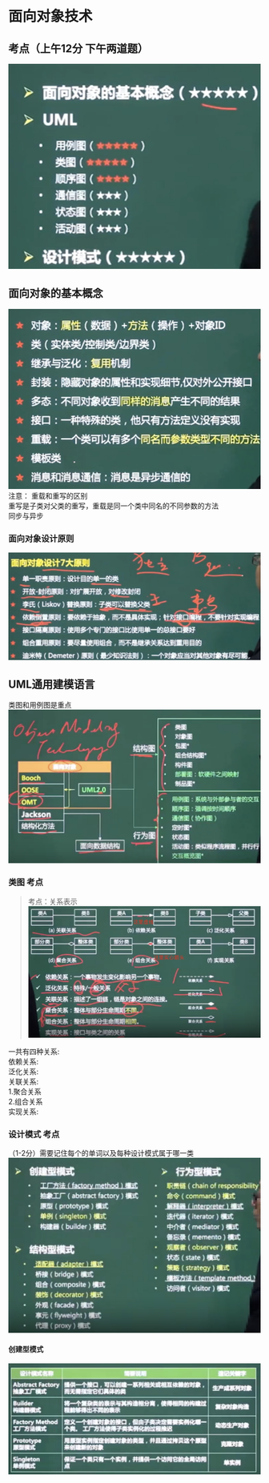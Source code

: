 # 面向对象技术
## 考点（上午12分 下午两道题）
![面向对象技术](https://raw.githubusercontent.com/programmerIm/MyPictures/main/images/20220323212314.png)

## 面向对象的基本概念
![面向对象的基本概念](https://raw.githubusercontent.com/programmerIm/MyPictures/main/images/20220323212515.png)  
注意：
重载和重写的区别   
重写是子类对父类的重写，重载是同一个类中同名的不同参数的方法  
同步与异步  

### 面向对象设计原则
![面向对象设计原则](https://raw.githubusercontent.com/programmerIm/MyPictures/main/images/20220323213734.png)


## UML通用建模语言
类图和用例图是重点
![UML通用建模语言](https://raw.githubusercontent.com/programmerIm/MyPictures/main/images/20220324234918.png)

### 类图 考点
> 考点：关系表示
![类图](https://raw.githubusercontent.com/programmerIm/MyPictures/main/images/20220324235542.png)  

一共有四种关系:  
依赖关系:  
泛化关系:  
关联关系:  
    1.聚合关系  
    2.组合关系  
实现关系:  

### 设计模式 考点
（1-2分）需要记住每个的单词以及每种设计模式属于哪一类
![设计模式](https://raw.githubusercontent.com/programmerIm/MyPictures/main/images/20220325000207.png)  

#### 创建型模式
![创建型模式](https://raw.githubusercontent.com/programmerIm/MyPictures/main/images/20220325000550.png)
